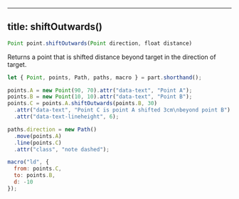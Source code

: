 ***

## title: shiftOutwards()

```js
Point point.shiftOutwards(Point direction, float distance)
```

Returns a point that is shifted distance beyond target in the direction of target.

<Example 
part="point_shiftoutwards"
caption="An example of the Point.shiftOutwards() method"
/>

```js
let { Point, points, Path, paths, macro } = part.shorthand();

points.A = new Point(90, 70).attr("data-text", "Point A");
points.B = new Point(10, 10).attr("data-text", "Point B");
points.C = points.A.shiftOutwards(points.B, 30)
  .attr("data-text", "Point C is point A shifted 3cm\nbeyond point B")
  .attr("data-text-lineheight", 6);

paths.direction = new Path()
  .move(points.A)
  .line(points.C)
  .attr("class", "note dashed");

macro("ld", {
  from: points.C,
  to: points.B,
  d: -10
});
```
